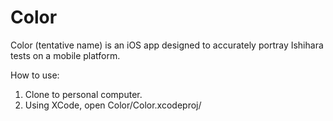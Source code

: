 # Color

Color (tentative name) is an iOS app designed to accurately portray Ishihara tests on a mobile platform. 

How to use:

1. Clone to personal computer.
2. Using XCode, open Color/Color.xcodeproj/

